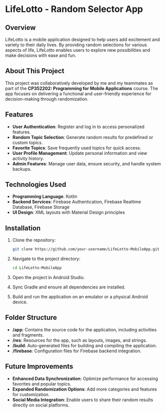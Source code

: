 # LifeLotto - Random Selector App

## Overview
LifeLotto is a mobile application designed to help users add excitement and variety to their daily lives. By providing random selections for various aspects of life, LifeLotto enables users to explore new possibilities and make decisions with ease and fun.

## About This Project
This project was collaboratively developed by me and my teammates as part of the **CP352202: Programming for Mobile Applications** course. The app focuses on delivering a functional and user-friendly experience for decision-making through randomization.

## Features
- **User Authentication**: Register and log in to access personalized features.  
- **Random Topic Selection**: Generate random results for predefined or custom topics.  
- **Favorite Topics**: Save frequently used topics for quick access.  
- **User Profile Management**: Update personal information and view activity history.  
- **Admin Features**: Manage user data, ensure security, and handle system backups.  

## Technologies Used
- **Programming Language**: Kotlin  
- **Backend Services**: Firebase Authentication, Firebase Realtime Database, Firebase Storage  
- **UI Design**: XML layouts with Material Design principles  

## Installation
1. Clone the repository:  
   ```bash
   git clone https://github.com/your-username/LifeLotto-MobileApp.git
   
2. Navigate to the project directory:
   ```bash
   cd LifeLotto-MobileApp
   
3. Open the project in Android Studio.
   
5. Sync Gradle and ensure all dependencies are installed.
   
7. Build and run the application on an emulator or a physical Android device.

## Folder Structure
- **/app**: Contains the source code for the application, including activities and fragments.  
- **/res**: Resources for the app, such as layouts, images, and strings.  
- **/build**: Auto-generated files for building and compiling the application.  
- **/firebase**: Configuration files for Firebase backend integration.  

## Future Improvements
- **Enhanced Data Synchronization**: Optimize performance for accessing favorites and popular topics.  
- **Expanded Randomization Options**: Add more categories and features for customization.  
- **Social Media Integration**: Enable users to share their random results directly on social platforms.
